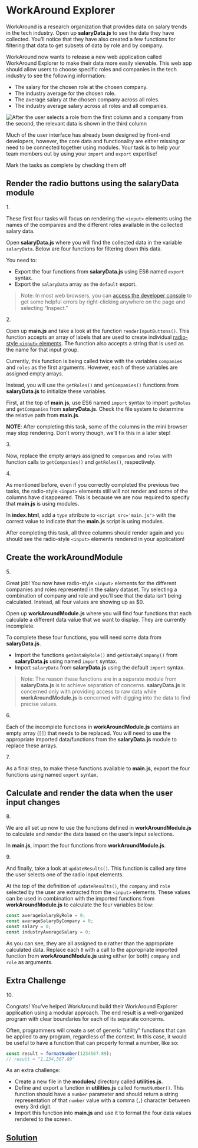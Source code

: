 # WorkAround Explorer

WorkAround is a research organization that provides data on salary
trends in the tech industry. Open up **salaryData.js** to see the data
they have collected. You’ll notice that they have also created a few
functions for filtering that data to get subsets of data by role and by
company.

WorkAround now wants to release a new web application called WorkAround
Explorer to make their data more easily viewable. This web app should
allow users to choose specific roles and companies in the tech industry
to see the following information:

- The salary for the chosen role at the chosen company.
- The industry average for the chosen role.
- The average salary at the chosen company across all roles.
- The industry average salary across all roles and all companies.

<img
src="https://static-assets.codecademy.com/Courses/Learn-JavaScript/Modules/WorkAround%20Explorer%20Demo.gif"
class="img__1JGFO2nlisObc3KeOSGPRp"
alt="After the user selects a role from the first column and a company from the second, the relevant data is shown in the third column" />

Much of the user interface has already been designed by front-end
developers, however, the core data and functionality are either missing
or need to be connected together using modules. Your task is to help
your team members out by using your `import` and `export` expertise!



Mark the tasks as complete by checking them off

## Render the radio buttons using the salaryData module

1\.

These first four tasks will focus on rendering the `<input>` elements
using the names of the companies and the different roles available in
the collected salary data.

Open **salaryData.js** where you will find the collected data in the
variable `salaryData`. Below are four functions for filtering down this
data.

You need to:

- Export the four functions from **salaryData.js** using ES6 named
  `export` syntax.
- Export the `salaryData` array as the `default` export.

> Note: In most web browsers, you can
> <a href="https://www.codecademy.com/articles/use-devtools"
> class="e14vpv2g1 gamut-xro1w8-ResetElement-Anchor-AnchorBase e1bhhzie0"
> target="_blank">access the developer console</a> to get some helpful
> errors by right-clicking anywhere on the page and selecting “Inspect.”

2\.

Open up **main.js** and take a look at the function
`renderInputButtons()`. This function accepts an array of labels that
are used to create individual <a
href="https://developer.mozilla.org/en-US/docs/Web/HTML/Element/input/radio"
class="e14vpv2g1 gamut-xro1w8-ResetElement-Anchor-AnchorBase e1bhhzie0"
target="_blank" rel="noopener">radio-style <code
class="code__2rdF32qjRVp7mMVBHuPwDS">\<input\></code> elements</a>. The
function also accepts a string that is used as the name for that input
group.

Currently, this function is being called twice with the variables
`companies` and `roles` as the first arguments. However, each of these
variables are assigned empty arrays.

Instead, you will use the `getRoles()` and `getCompanies()` functions
from **salaryData.js** to initialize these variables.

First, at the top of **main.js**, use ES6 named `import` syntax to
import `getRoles` and `getCompanies` from **salaryData.js**. Check the
file system to determine the relative path from **main.js**.

**NOTE**: After completing this task, some of the columns in the mini
browser may stop rendering. Don’t worry though, we’ll fix this in a
later step!

3\.

Now, replace the empty arrays assigned to `companies` and `roles` with
function calls to `getCompanies()` and `getRoles()`, respectively.

4\.

As mentioned before, even if you correctly completed the previous two
tasks, the radio-style `<input>` elements still will not render and some
of the columns have disappeared. This is because we are now required to
specify that **main.js** is using modules.

In **index.html**, add a `type` attribute to `<script src='main.js'>`
with the correct value to indicate that the **main.js** script is using
modules.

After completing this task, all three columns should render again and
you should see the radio-style `<input>` elements rendered in your
application!

## Create the workAroundModule

5\.

Great job! You now have radio-style `<input>` elements for the different
companies and roles represented in the salary dataset. Try selecting a
combination of company and role and you’ll see that the data isn’t being
calculated. Instead, all four values are showing up as \$0.

Open up **workAroundModule.js** where you will find four functions that
each calculate a different data value that we want to display. They are
currently incomplete.

To complete these four functions, you will need some data from
**salaryData.js**.

- Import the functions `getDataByRole()` and `getDataByCompany()` from
  **salaryData.js** using named `import` syntax.
- Import `salaryData` from **salaryData.js** using the default `import`
  syntax.

> Note: The reason these functions are in a separate module from
> **salaryData.js** is to achieve separation of concerns.
> **salaryData.js** is concerned only with providing access to raw data
> while **workAroundModule.js** is concerned with digging into the data
> to find precise values.

6\.

Each of the incomplete functions in **workAroundModule.js** contains an
empty array (`[]`) that needs to be replaced. You will need to use the
appropriate imported data/functions from the **salaryData.js** module to
replace these arrays.

7\.

As a final step, to make these functions available to **main.js**,
export the four functions using named `export` syntax.

## Calculate and render the data when the user input changes

8\.

We are all set up now to use the functions defined in
**workAroundModule.js** to calculate and render the data based on the
user’s input selections.

In **main.js**, import the four functions from **workAroundModule.js**.

9\.

And finally, take a look at `updateResults()`. This function is called
any time the user selects one of the radio input elements.

At the top of the definition of `updateResults()`, the `company` and
`role` selected by the user are extracted from the `<input>` elements.
These values can be used in combination with the imported functions from
**workAroundModule.js** to calculate the four variables below:

``` js
const averageSalaryByRole = 0;
const averageSalaryByCompany = 0;
const salary = 0;
const industryAverageSalary = 0;
```

As you can see, they are all assigned to `0` rather than the appropriate
calculated data. Replace each `0` with a call to the appropriate
imported function from **workAroundModule.js** using either (or both)
`company` and `role` as arguments.

## Extra Challenge

10\.

Congrats! You’ve helped WorkAround build their WorkAround Explorer
application using a modular approach. The end result is a well-organized
program with clear boundaries for each of its separate concerns.

Often, programmers will create a set of generic “utility” functions that
can be applied to any program, regardless of the context. In this case,
it would be useful to have a function that can properly format a number,
like so:

``` js
const result = formatNumber(1234567.89);
// result = "1,234,567.89"
```

As an extra challenge:

- Create a new file in the **modules/** directory called
  **utilities.js**.
- Define and export a function in **utilities.js** called
  `formatNumber()`. This function should have a `number` parameter and
  should return a string representation of that `number` value with a
  comma (`,`) character between every 3rd digit.
- Import this function into **main.js** and use it to format the four
  data values rendered to the screen.

## [Solution](https://datttrian.github.io/codecademy/javascript-syntax-part-iii/es6-modules-workaround/index.html)
